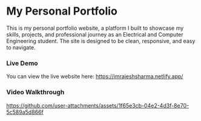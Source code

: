 # My Personal Portfolio
This is my personal portfolio website, a platform I built to showcase my skills, projects, and professional journey as an Electrical and Computer Engineering student. The site is designed to be clean, responsive, and easy to navigate.

### Live Demo
You can view the live website here: https://imrajeshsharma.netlify.app/

### Video Walkthrough
https://github.com/user-attachments/assets/1f65e3cb-04e2-4d3f-8e70-5c589a5d866f

